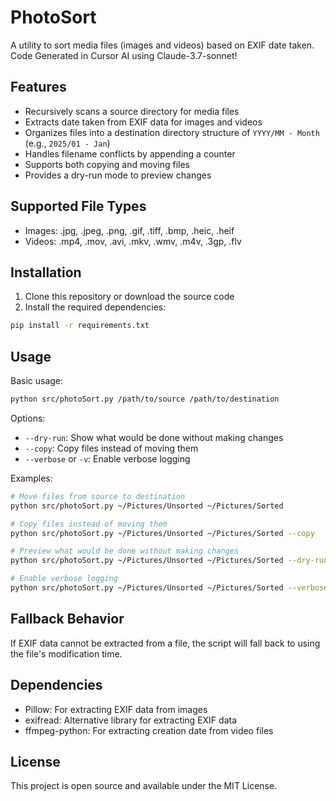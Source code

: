 # PhotoSort

A utility to sort media files (images and videos) based on EXIF date taken.
Code Generated in Cursor AI using Claude-3.7-sonnet!

## Features

- Recursively scans a source directory for media files
- Extracts date taken from EXIF data for images and videos
- Organizes files into a destination directory structure of `YYYY/MM - Month` (e.g., `2025/01 - Jan`)
- Handles filename conflicts by appending a counter
- Supports both copying and moving files
- Provides a dry-run mode to preview changes

## Supported File Types

- Images: .jpg, .jpeg, .png, .gif, .tiff, .bmp, .heic, .heif
- Videos: .mp4, .mov, .avi, .mkv, .wmv, .m4v, .3gp, .flv

## Installation

1. Clone this repository or download the source code
2. Install the required dependencies:

```bash
pip install -r requirements.txt
```

## Usage

Basic usage:

```bash
python src/photoSort.py /path/to/source /path/to/destination
```

Options:

- `--dry-run`: Show what would be done without making changes
- `--copy`: Copy files instead of moving them
- `--verbose` or `-v`: Enable verbose logging

Examples:

```bash
# Move files from source to destination
python src/photoSort.py ~/Pictures/Unsorted ~/Pictures/Sorted

# Copy files instead of moving them
python src/photoSort.py ~/Pictures/Unsorted ~/Pictures/Sorted --copy

# Preview what would be done without making changes
python src/photoSort.py ~/Pictures/Unsorted ~/Pictures/Sorted --dry-run

# Enable verbose logging
python src/photoSort.py ~/Pictures/Unsorted ~/Pictures/Sorted --verbose
```

## Fallback Behavior

If EXIF data cannot be extracted from a file, the script will fall back to using the file's modification time.

## Dependencies

- Pillow: For extracting EXIF data from images
- exifread: Alternative library for extracting EXIF data
- ffmpeg-python: For extracting creation date from video files

## License

This project is open source and available under the MIT License.
